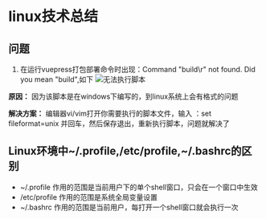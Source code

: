 # linux技术总结
## 问题
1. 在运行vuepress打包部署命令时出现：Command "build\r" not found. Did you mean "build",如下
![无法执行脚本](/Linux/无法执行脚本.png)

**原因：** 因为该脚本是在windows下编写的，到linux系统上会有格式的问题

**解决方案：** 编辑器vi/vim打开你需要执行的脚本文件，输入 ：set fileformat=unix 并回车，然后保存退出，重新执行脚本，问题就解决了

## Linux环境中~/.profile,/etc/profile,~/.bashrc的区别
  * ~/.profile 作用的范围是当前用户下的单个shell窗口，只会在一个窗口中生效
  * /etc/profile 作用的范围是系统全局变量设置
  * ~/.bashrc 作用的范围是当前用户，每打开一个shell窗口就会执行一次
